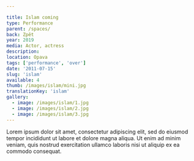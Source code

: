 ```yaml
---

title: Islam coming
type: Performance
parent: /spaces/
back: Zpět
year: 2019
media: Actor, actress
description: 
location: Opava
tags: ['performance', 'over']
date: '2011-07-15'
slug: 'islam'
available: 4
thumb: /images/islam/mini.jpg
translationKey: 'islam'
gallery:
  - image: /images/islam/1.jpg
  - image: /images/islam/2.jpg
  - image: /images/islam/3.jpg
---
```

Lorem ipsum dolor sit amet, consectetur adipiscing elit, sed do eiusmod tempor incididunt ut labore et dolore magna aliqua. Ut enim ad minim veniam, quis nostrud exercitation ullamco laboris nisi ut aliquip ex ea commodo consequat.

